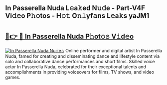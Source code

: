 ## In Passerella Nuda L𝚎a𝚔ed N𝚞𝚍e - Part-V4F Vi𝚍𝚎o P𝚑𝚘tos - H𝚘𝚝 O𝚗𝚕yf𝚊ns L𝚎a𝚔s yaJM1

# <h2><a href="http://kfedta3.oniu.top/?m=In+Passerella+Nuda">🔗👉 🔴 In Passerella Nuda P𝚑ot𝚘𝚜 V𝚒d𝚎o</a></h2>

[![In Passerella Nuda Nu𝚍e𝚜](https://i.imgur.com/0qMVB7G.gif)](http://kfedta3.oniu.top/?m=In+Passerella+Nuda)
Online performer and digital artist In Passerella Nuda, famed for creating and disseminating dance and lifestyle content via solo and collaborative dance performances and short films. Skilled voice actor In Passerella Nuda, celebrated for their exceptional talents and accomplishments in providing voiceovers for films, TV shows, and video games.  

